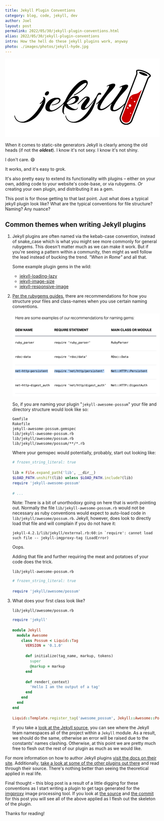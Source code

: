 ```yaml
---
title: Jekyll Plugin Conventions
category: blog, code, jekyll, dev
author: Joel
layout: post
permalink: 2022/05/30/jekyll-plugin-conventions.html
alias: 2022/05/30/jekyll-plugin-conventions
intro: How the hell do these jekyll plugins work, anyway
photo: ./images/photos/jekyll-hyde.jpg
---
```


![jekyll logo](/images/jekyll.png)

When it comes to static-site generators Jekyll is clearly among the old heads
(if not the ***oldest***). I know it's not sexy. I know it's not shiny.

I don't care. 😄

It works, and it's easy to grok.

It's also pretty easy to extend its functionality with plugins – either on your
own, adding code to your website's code-base, or via rubygems. *Or* creating
your own plugin, and distributing it as a gem.

This post is for those getting to that last point. Just what does a typical
jekyll plugin look like? What are the typical conventions for file structure?
Naming? Any nuance?

## Common themes when writing Jekyll plugins

1. Jekyll plugins are often named via the kebab-case convention, instead of
   snake_case which is what you might see more commonly for general rubygems.
   This doesn't matter much as we can make it work. But if you're seeing a
   pattern within a community, then might as well follow the lead instead of
   bucking the trend. *"When in Rome"* and all that.

   Some example plugin gems in the wild:

   * [jekyll-loading-lazy](https://github.com/gildesmarais/jekyll-loading-lazy)
   * [jekyll-image-size](https://github.com/generalui/jekyll-image-size)
   * [jekyll-responsive-image](https://github.com/wildlyinaccurate/jekyll-responsive-image)

2. [Per the rubygems guides], there are recommendations for how you structure
   your files and class-names when you use certain naming conventions.

   ![chart with recommendations for how to name gems](/images/naming-gems.png)

   So, if you are naming your plugin "`jekyll-awesome-possum`" your file and
   directory structure would look like so:

   ```
   Gemfile
   Rakefile
   jekyll-awesome-possum.gemspec
   lib/jekyll-awesome-possum.rb
   lib/jekyll/awesome/possum.rb
   lib/jekyll/awesome/possum/**/*.rb
   ```

   Where your gemspec would potentially, probably, start out looking like:

   ```ruby
   # frozen_string_literal: true

   lib = File.expand_path('lib', __dir__)
   $LOAD_PATH.unshift(lib) unless $LOAD_PATH.include?(lib)
   require 'jekyll-awesome-possum'

   # ...
   ```

   Note: There is a bit of unorthodoxy going on here that is worth pointing
   out. Normally the file `lib/jekyll-awesome-possum.rb` would not be necessary
   as ruby conventions would expect to auto-load code in
   `lib/jekyll/awesome/possum.rb`. Jekyll, however, does look to directly load
   that file and will complain if you do not have it:

   ```
   jekyll-4.2.1/lib/jekyll/external.rb:60:in `require': cannot load such file -- jekyll-imgproxy-tag (LoadError)
   ```

   Oops.

   Adding that file and further requiring the meat and potatoes of your code
   does the trick.

   `lib/jekyll-awesome-possum.rb`

   ```ruby
   # frozen_string_literal: true

   require 'jekyll/awesome/possum'
   ```

   [Per the rubygems guides]: https://guides.rubygems.org/name-your-gem/

3. What does your first class look like?

   `lib/jekyll/awesome/possum.rb`

   ```ruby
   require 'jekyll'

   module Jekyll
     module Awesome
       class Possum < Liquid::Tag
         VERSION = '0.1.0'

         def initialize(tag_name, markup, tokens)
           super
           @markup = markup
         end

         def render(_context)
           'Hello I am the output of a tag'
         end
       end
     end
   end

   Liquid::Template.register_tag('awesome_possum', Jekyll::Awesome::Possum)
   ```

   If you take a [look at the Jekyll source], you can see where the Jekyll team
   namespaces all of the project within a `Jekyll` module. As a result, we
   should do the same, otherwise an error will be raised due to the constants'
   names clashing. Otherwise, at this point we are pretty much free to flesh
   out the rest of our plugin as much as we would like.

For more information on how to author Jekyll plugins [visit the docs on their
site]. Additionally, [take a look at some of the other plugins out there] and
read through their source. There's nothing better than seeing the theoretical
applied in real life.

[look at the Jekyll source]: https://github.com/jekyll/jekyll/blob/master/lib/jekyll.rb#L42
[visit the docs on their site]: https://jekyllrb.com/docs/plugins/
[take a look at some of the other plugins out there]: https://github.com/planetjekyll/awesome-jekyll-plugins

Final thought – this blog post is a result of a little digging for these
conventions as I start writing a plugin to get tags generated for the [imgproxy]
image processing tool. If you look at [the source] and [the commit] for this
post you will see all of the above applied as I flesh out the skeleton of the
plugin.

Thanks for reading!

[imgproxy]: https://imgproxy.net/
[the source]: https://github.com/jayroh/joeloliveira.com/
[the commit]: https://github.com/jayroh/joeloliveira.com/commit/28374ba35c8149a8156a164c30834aadbf4e3c8a
